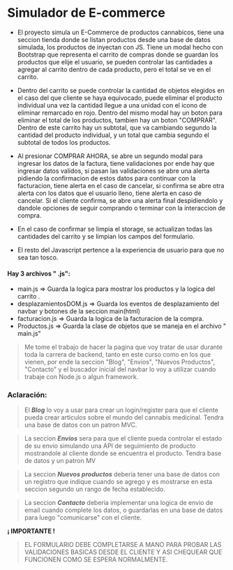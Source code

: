 
# Simulador de E-commerce 

- El proyecto simula un E-Commerce de productos cannabicos, tiene una seccion tienda donde se listan productos desde una base de datos simulada, los productos de inyectan con JS. Tiene un modal hecho con Bootstrap que representa el carrito de compras donde se guardan los productos que elije el usuario, se pueden controlar las cantidades a agregar al carrito dentro de cada producto, pero el total se ve en el carrito. 

- Dentro del carrito se puede controlar la cantidad de objetos elegidos en el caso del que cliente se haya equivocado, puede eliminar el producto individual una vez la cantidad llegue a una unidad con el icono de eliminar remarcado en rojo. Dentro del mismo modal hay un boton para eliminar el total de los productos, tambien hay un boton "COMPRAR". Dentro de este carrito hay un subtotal, que va cambiando segundo la cantidad del producto individual, y un total que cambia segundo el subtotal de todos los productos.

- Al presionar COMPRAR AHORA, se abre un segundo modal para ingresar los datos de la factura, tiene validaciones por ende hay que ingresar datos validos, si pasan las validaciones se abre una alerta pidiendo la confirmacion de estos datos para continuar con la facturacion, tiene alerta en el caso de cancelar, si confirma se abre otra alerta con los datos que el usuario lleno, tiene alerta en caso de cancelar. Si el cliente confirma, se abre una alerta final despidiendolo y dandole opciones de seguir comprando o terminar con la interaccion de compra.

- En el caso de confirmar se limpia el storage, se actualizan todas las cantidades del carrito y se limpian los campos del formulario.

- El resto del Javascript pertence a la experiencia de usuario para que no sea tan tosco. 

#### Hay 3 archivos " .js":

- main.js =>  Guarda la logica para mostrar los productos y la logica del carrito .
- desplazamientosDOM.js =>  Guarda los eventos de desplazamiento del navbar y botones de la seccion main(html)
- facturacion.js =>  Guarda la logica de la facturacion de la compra.
- Productos.js =>  Guarda la clase de objetos que se maneja en el archivo " main.js"



>Me tome el trabajo de hacer la pagina que voy tratar de usar durante toda la carrera de backend, tanto en este curso como en los que vienen, por ende la seccion "Blog", "Envios", "Nuevos Productos", "Contacto" y el buscador inicial del navbar lo voy a utilizar cuando trabaje con Node.js o algun framework.


### Aclaración:

> El **_Blog_** lo voy a usar para crear un login/register para que el cliente pueda crear articulos sobre el mundo del cannabis medicinal. Tendra una base de datos con un patron MVC.

> La seccion **_Envios_** sera para que el cliente pueda controlar el estado de su envio simulando una API de seguimiento de producto mostrandole al cliente donde se encuentra el producto. Tendra base de datos y un patron MV

> La seccion **_Nuevos productos_** deberia tener una base de datos con un registro que indique cuando se agrego y es mostrarse en esta seccion segundo un rango de fecha establecido.

> La seccion **_Contacto_** deberia implementar una logica de envio de email cuando complete los datos, o guardarlas en una base de datos para luego "comunicarse" con el cliente.



**¡ IMPORTANTE !** 

> EL FORMULARIO DEBE COMPLETARSE A MANO PARA PROBAR LAS VALIDACIONES BASICAS DESDE EL CLIENTE Y ASI CHEQUEAR QUE FUNCIONEN COMO SE ESPERA NORMALMENTE.